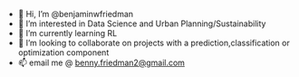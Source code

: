 - 👋 Hi, I’m @benjaminwfriedman
- 👀 I’m interested in Data Science and Urban Planning/Sustainability
- 🌱 I’m currently learning RL
- 💞️ I’m looking to collaborate on projects with a prediction,classification or optimization component
- 📫 email me @ benny.friedman2@gmail.com

<!---
benjaminwfriedman/benjaminwfriedman is a ✨ special ✨ repository because its `README.md` (this file) appears on your GitHub profile.
You can click the Preview link to take a look at your changes.
--->
